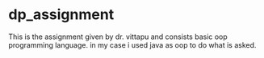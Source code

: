 # dp_assignment
This is the assignment given by dr. vittapu and consists basic oop programming language. in my case i used java as oop to do what is asked.
